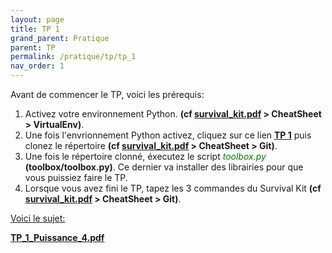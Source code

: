 ```yaml
---
layout: page
title: TP 1
grand_parent: Pratique
parent: TP
permalink: /pratique/tp/tp_1
nav_order: 1
---
```


Avant de commencer le TP, voici les prérequis:

1. Activez votre environnement Python. <b>(cf <a href="/docs/survival_kit.pdf" target="_blank"> survival_kit.pdf</a> > CheatSheet > VirtualEnv)</b>.
2. Une fois l'envrionnement Python activez, cliquez sur ce lien  <a href="https://classroom.github.com/a/dB08VqGW" target="_blank"><b>TP 1</b></a> puis clonez le répertoire <b>(cf <a href="/docs/survival_kit.pdf"> survival_kit.pdf</a> > CheatSheet > Git)</b>.
3. Une fois le répertoire clonné, éxecutez le script <i> <font color = "green"> toolbox.py </font> </i> <b>(toolbox/toolbox.py)</b>. Ce dernier va installer des librairies pour que vous puissiez faire le TP.
4. Lorsque vous avez fini le TP, tapez les 3 commandes du Survival Kit <b>(cf <a href="/docs/survival_kit.pdf" target="_blank"> survival_kit.pdf</a> > CheatSheet > Git)</b>.

<u> Voici le sujet: </u>

<a href="/docs/tp_1/tp_1_puissance_4.pdf" target="_blank"> <b>TP_1_Puissance_4.pdf</b></a>


